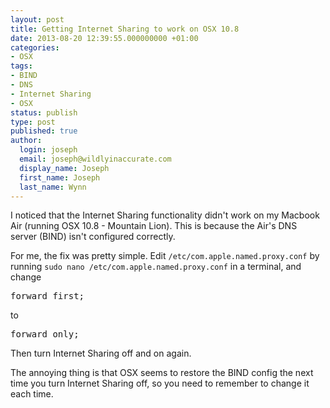 ```yaml
---
layout: post
title: Getting Internet Sharing to work on OSX 10.8
date: 2013-08-20 12:39:55.000000000 +01:00
categories:
- OSX
tags:
- BIND
- DNS
- Internet Sharing
- OSX
status: publish
type: post
published: true
author:
  login: joseph
  email: joseph@wildlyinaccurate.com
  display_name: Joseph
  first_name: Joseph
  last_name: Wynn
---
```

<p>I noticed that the Internet Sharing functionality didn't work on my Macbook Air (running OSX 10.8 - Mountain Lion). This is because the Air's DNS server (BIND) isn't configured correctly.</p>
<p>For me, the fix was pretty simple. Edit <code>/etc/com.apple.named.proxy.conf</code> by running <code>sudo nano /etc/com.apple.named.proxy.conf</code> in a terminal, and change</p>
<pre class="no-highlight">forward first;</pre>
<p>to</p>
<pre class="no-highlight">forward only;</pre>
<p>Then turn Internet Sharing off and on again.</p>
<p>The annoying thing is that OSX seems to restore the BIND config the next time you turn Internet Sharing off, so you need to remember to change it each time.</p>
